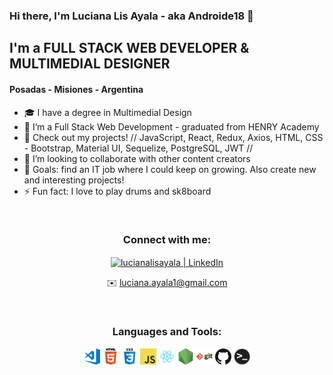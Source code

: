 ### Hi there, I'm Luciana Lis Ayala - aka Androide18 👋


## I'm a FULL STACK WEB DEVELOPER & MULTIMEDIAL DESIGNER

#### Posadas - Misiones - Argentina

- 🎓 I have a degree in Multimedial Design
- 🔭 I’m a Full Stack Web Development - graduated from HENRY Academy
- 🌱 Check out my projects!
// JavaScript, React, Redux, Axios, HTML, CSS - Bootstrap, Material UI, Sequelize, PostgreSQL, JWT //
- 👯 I’m looking to collaborate with other content creators
- 🥅 Goals: find an IT job where I could keep on growing. Also create new and interesting projects!  
- ⚡ Fun fact: I love to play drums and sk8board 

<br />

<div align="center">

### Connect with me:

[<img align="center" alt="lucianalisayala | LinkedIn" width="22px" src="https://cdn.jsdelivr.net/npm/simple-icons@v3/icons/linkedin.svg" />][linkedin]

✉️ luciana.ayala1@gmail.com

 </div >

<br />

<div align="center">

### Languages and Tools:

<img alt="Visual Studio Code" width="26px" src="https://raw.githubusercontent.com/github/explore/80688e429a7d4ef2fca1e82350fe8e3517d3494d/topics/visual-studio-code/visual-studio-code.png" />
<img alt="HTML5" width="26px" src="https://raw.githubusercontent.com/github/explore/80688e429a7d4ef2fca1e82350fe8e3517d3494d/topics/html/html.png" />
<img alt="CSS3" width="26px" src="https://raw.githubusercontent.com/github/explore/80688e429a7d4ef2fca1e82350fe8e3517d3494d/topics/css/css.png" />
<img alt="JavaScript" width="26px" src="https://raw.githubusercontent.com/github/explore/80688e429a7d4ef2fca1e82350fe8e3517d3494d/topics/javascript/javascript.png" />
<img alt="React" width="26px" src="https://raw.githubusercontent.com/github/explore/80688e429a7d4ef2fca1e82350fe8e3517d3494d/topics/react/react.png" />
<img alt="Node.js" width="26px" src="https://raw.githubusercontent.com/github/explore/80688e429a7d4ef2fca1e82350fe8e3517d3494d/topics/nodejs/nodejs.png" />
<img alt="Git" width="26px" src="https://raw.githubusercontent.com/github/explore/80688e429a7d4ef2fca1e82350fe8e3517d3494d/topics/git/git.png" />
<img alt="GitHub" width="26px" src="https://raw.githubusercontent.com/github/explore/78df643247d429f6cc873026c0622819ad797942/topics/github/github.png" />
<img alt="Terminal" width="26px" src="https://raw.githubusercontent.com/github/explore/80688e429a7d4ef2fca1e82350fe8e3517d3494d/topics/terminal/terminal.png" />

</div>
<br />
<br />


[linkedin]: https://www.linkedin.com/in/luciana-lis-ayala-380832145/
